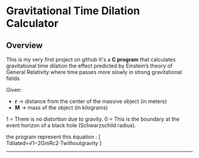 # Gravitational Time Dilation Calculator

## Overview
This is my very first project on github It's a **C program** that calculates gravitational time dilation the effect predicted by Einstein’s theory of General Relativity where time passes more slowly in strong gravitational fields

Given:
- **r** → distance from the center of the massive object (in meters)
- **M** → mass of the object (in kilograms)

1 = There is no distortion due to gravity.
0 = This is the boundary at the event horizon of a black hole (Schwarzschild radius).


the program represent this équation :
\[
   Tdilated=√1−2GmRc2⋅Twithoutgravity
\]

---


